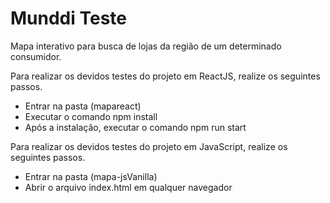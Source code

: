 # Munddi Teste
Mapa interativo para busca de lojas da região de um determinado consumidor.

Para realizar os devidos testes do projeto em ReactJS, realize os seguintes passos.

<ul>
<li>Entrar na pasta (mapareact)</li>
<li>Executar o comando npm install</li>
<li>Após a instalação, executar o comando npm run start</li>
</ul>

Para realizar os devidos testes do projeto em JavaScript, realize os seguintes passos.

<ul>
<li>Entrar na pasta (mapa-jsVanilla)</li>
<li>Abrir o arquivo index.html em qualquer navegador</li>
</ul>
